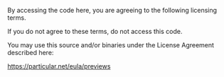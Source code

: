 By accessing the code here, you are agreeing to the following licensing terms.

If you do not agree to these terms, do not access this code.

You may use this source and/or binaries under the License Agreement described here:

https://particular.net/eula/previews
